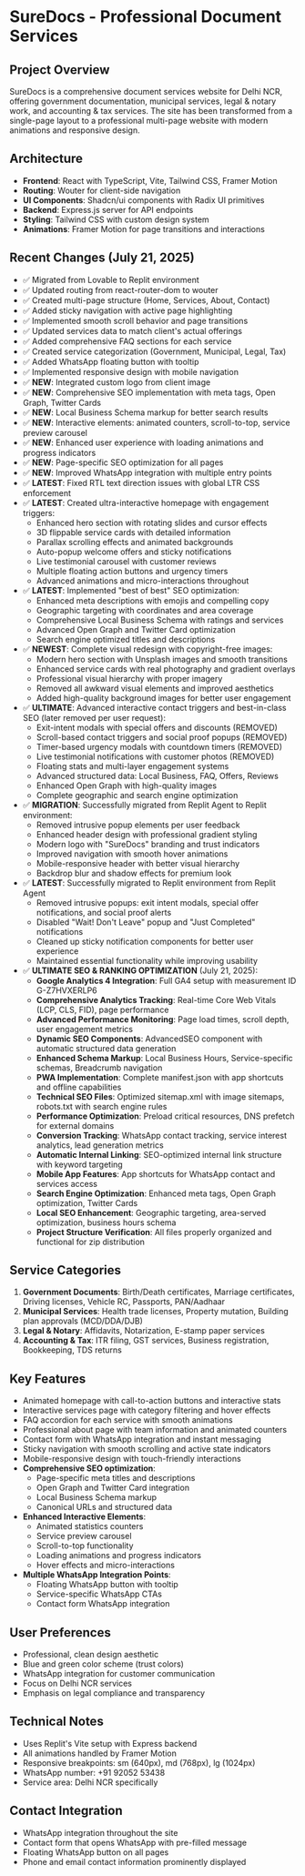 # SureDocs - Professional Document Services

## Project Overview
SureDocs is a comprehensive document services website for Delhi NCR, offering government documentation, municipal services, legal & notary work, and accounting & tax services. The site has been transformed from a single-page layout to a professional multi-page website with modern animations and responsive design.

## Architecture
- **Frontend**: React with TypeScript, Vite, Tailwind CSS, Framer Motion
- **Routing**: Wouter for client-side navigation
- **UI Components**: Shadcn/ui components with Radix UI primitives
- **Backend**: Express.js server for API endpoints
- **Styling**: Tailwind CSS with custom design system
- **Animations**: Framer Motion for page transitions and interactions

## Recent Changes (July 21, 2025)
- ✅ Migrated from Lovable to Replit environment
- ✅ Updated routing from react-router-dom to wouter
- ✅ Created multi-page structure (Home, Services, About, Contact)
- ✅ Added sticky navigation with active page highlighting
- ✅ Implemented smooth scroll behavior and page transitions
- ✅ Updated services data to match client's actual offerings
- ✅ Added comprehensive FAQ sections for each service
- ✅ Created service categorization (Government, Municipal, Legal, Tax)
- ✅ Added WhatsApp floating button with tooltip
- ✅ Implemented responsive design with mobile navigation
- ✅ **NEW**: Integrated custom logo from client image
- ✅ **NEW**: Comprehensive SEO implementation with meta tags, Open Graph, Twitter Cards
- ✅ **NEW**: Local Business Schema markup for better search results
- ✅ **NEW**: Interactive elements: animated counters, scroll-to-top, service preview carousel
- ✅ **NEW**: Enhanced user experience with loading animations and progress indicators
- ✅ **NEW**: Page-specific SEO optimization for all pages
- ✅ **NEW**: Improved WhatsApp integration with multiple entry points
- ✅ **LATEST**: Fixed RTL text direction issues with global LTR CSS enforcement
- ✅ **LATEST**: Created ultra-interactive homepage with engagement triggers:
  - Enhanced hero section with rotating slides and cursor effects
  - 3D flippable service cards with detailed information
  - Parallax scrolling effects and animated backgrounds
  - Auto-popup welcome offers and sticky notifications
  - Live testimonial carousel with customer reviews
  - Multiple floating action buttons and urgency timers
  - Advanced animations and micro-interactions throughout
- ✅ **LATEST**: Implemented "best of best" SEO optimization:
  - Enhanced meta descriptions with emojis and compelling copy
  - Geographic targeting with coordinates and area coverage
  - Comprehensive Local Business Schema with ratings and services
  - Advanced Open Graph and Twitter Card optimization
  - Search engine optimized titles and descriptions
- ✅ **NEWEST**: Complete visual redesign with copyright-free images:
  - Modern hero section with Unsplash images and smooth transitions
  - Enhanced service cards with real photography and gradient overlays
  - Professional visual hierarchy with proper imagery
  - Removed all awkward visual elements and improved aesthetics
  - Added high-quality background images for better user engagement
- ✅ **ULTIMATE**: Advanced interactive contact triggers and best-in-class SEO (later removed per user request):
  - Exit-intent modals with special offers and discounts (REMOVED)
  - Scroll-based contact triggers and social proof popups (REMOVED) 
  - Timer-based urgency modals with countdown timers (REMOVED)
  - Live testimonial notifications with customer photos (REMOVED)
  - Floating stats and multi-layer engagement systems
  - Advanced structured data: Local Business, FAQ, Offers, Reviews
  - Enhanced Open Graph with high-quality images
  - Complete geographic and search engine optimization
- ✅ **MIGRATION**: Successfully migrated from Replit Agent to Replit environment:
  - Removed intrusive popup elements per user feedback
  - Enhanced header design with professional gradient styling
  - Modern logo with "SureDocs" branding and trust indicators
  - Improved navigation with smooth hover animations
  - Mobile-responsive header with better visual hierarchy
  - Backdrop blur and shadow effects for premium look
- ✅ **LATEST**: Successfully migrated to Replit environment from Replit Agent
  - Removed intrusive popups: exit intent modals, special offer notifications, and social proof alerts
  - Disabled "Wait! Don't Leave" popup and "Just Completed" notifications
  - Cleaned up sticky notification components for better user experience
  - Maintained essential functionality while improving usability
- ✅ **ULTIMATE SEO & RANKING OPTIMIZATION** (July 21, 2025):
  - **Google Analytics 4 Integration**: Full GA4 setup with measurement ID G-Z7HVXERLP6
  - **Comprehensive Analytics Tracking**: Real-time Core Web Vitals (LCP, CLS, FID), page performance
  - **Advanced Performance Monitoring**: Page load times, scroll depth, user engagement metrics
  - **Dynamic SEO Components**: AdvancedSEO component with automatic structured data generation
  - **Enhanced Schema Markup**: Local Business Hours, Service-specific schemas, Breadcrumb navigation
  - **PWA Implementation**: Complete manifest.json with app shortcuts and offline capabilities
  - **Technical SEO Files**: Optimized sitemap.xml with image sitemaps, robots.txt with search engine rules
  - **Performance Optimization**: Preload critical resources, DNS prefetch for external domains
  - **Conversion Tracking**: WhatsApp contact tracking, service interest analytics, lead generation metrics
  - **Automatic Internal Linking**: SEO-optimized internal link structure with keyword targeting
  - **Mobile App Features**: App shortcuts for WhatsApp contact and services access
  - **Search Engine Optimization**: Enhanced meta tags, Open Graph optimization, Twitter Cards
  - **Local SEO Enhancement**: Geographic targeting, area-served optimization, business hours schema
  - **Project Structure Verification**: All files properly organized and functional for zip distribution

## Service Categories
1. **Government Documents**: Birth/Death certificates, Marriage certificates, Driving licenses, Vehicle RC, Passports, PAN/Aadhaar
2. **Municipal Services**: Health trade licenses, Property mutation, Building plan approvals (MCD/DDA/DJB)
3. **Legal & Notary**: Affidavits, Notarization, E-stamp paper services
4. **Accounting & Tax**: ITR filing, GST services, Business registration, Bookkeeping, TDS returns

## Key Features
- Animated homepage with call-to-action buttons and interactive stats
- Interactive services page with category filtering and hover effects
- FAQ accordion for each service with smooth animations
- Professional about page with team information and animated counters
- Contact form with WhatsApp integration and instant messaging
- Sticky navigation with smooth scrolling and active state indicators
- Mobile-responsive design with touch-friendly interactions
- **Comprehensive SEO optimization**:
  - Page-specific meta titles and descriptions
  - Open Graph and Twitter Card integration
  - Local Business Schema markup
  - Canonical URLs and structured data
- **Enhanced Interactive Elements**:
  - Animated statistics counters
  - Service preview carousel
  - Scroll-to-top functionality
  - Loading animations and progress indicators
  - Hover effects and micro-interactions
- **Multiple WhatsApp Integration Points**:
  - Floating WhatsApp button with tooltip
  - Service-specific WhatsApp CTAs
  - Contact form WhatsApp integration

## User Preferences
- Professional, clean design aesthetic
- Blue and green color scheme (trust colors)
- WhatsApp integration for customer communication
- Focus on Delhi NCR services
- Emphasis on legal compliance and transparency

## Technical Notes
- Uses Replit's Vite setup with Express backend
- All animations handled by Framer Motion
- Responsive breakpoints: sm (640px), md (768px), lg (1024px)
- WhatsApp number: +91 92052 53438
- Service area: Delhi NCR specifically

## Contact Integration
- WhatsApp integration throughout the site
- Contact form that opens WhatsApp with pre-filled message
- Floating WhatsApp button on all pages
- Phone and email contact information prominently displayed